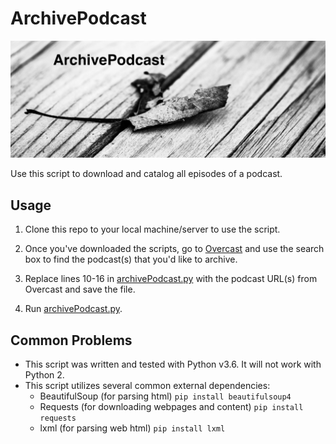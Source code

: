 # ArchivePodcast

![](assets/22053587422_f0294533df_k.jpg?raw=true)  

Use this script to download and catalog all episodes of a podcast.
  
## Usage
1. Clone this repo to your local machine/server to use the script.  

2. Once you've downloaded the scripts, go to [Overcast](https://overcast.fm) and use the search box to find the podcast(s) that you'd like to archive.  

3. Replace lines 10-16 in [archivePodcast.py](archivePodcast.py) with the podcast URL(s) from Overcast and save the file.

4. Run [archivePodcast.py](archivePodcast.py).  

## Common Problems
- This script was written and tested with Python v3.6. It will not work with Python 2.
- This script utilizes several common external dependencies:
	- BeautifulSoup (for parsing html) `pip install beautifulsoup4`
	- Requests (for downloading webpages and content) `pip install requests`
	- lxml (for parsing web html) `pip install lxml`